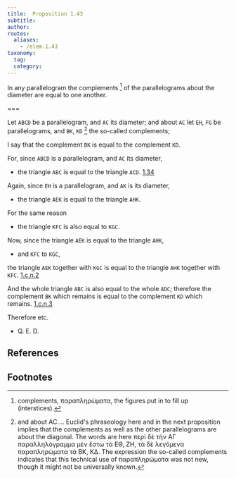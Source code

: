 ```yaml
---
title:  Proposition 1.43
subtitle:
author:
routes:
  aliases:
    - /elem.1.43
taxonomy:
  tag:
  category:
---
```


In any parallelogram the complements [^1]  of the parallelograms about the diameter are equal to one another.

===

Let `ABCD` be a parallelogram, and `AC` its diameter; and about `AC` let `EH`, `FG` be parallelograms, and `BK`, `KD` [^2] the so-called complements;

I say that the complement `BK` is equal to the complement `KD`.

For, since `ABCD` is a parallelogram, and `AC` its diameter, 

- the triangle `ABC` is equal to the triangle `ACD`. [1.34]

Again, since `EH` is a parallelogram, and `AK` is its diameter, 

- the triangle `AEK` is equal to the triangle `AHK`.

For the same reason 

- the triangle `KFC` is also equal to `KGC`.

Now, since the triangle `AEK` is equal to the triangle `AHK`, 

- and `KFC` to `KGC`,

the triangle `AEK` together with `KGC` is equal to the triangle `AHK` together with `KFC`. [1.c.n.2]

And the whole triangle `ABC` is also equal to the whole `ADC`; therefore the complement `BK` which remains is equal to the complement `KD` which remains. [1.c.n.3]

Therefore etc.

- Q. E. D.

## References

[1.34]: /elem.1.34 "Book 1 - Proposition 34"
[1.c.n.2]: /elem.1.c.n.2 "Book 1 - Common Notion 2"
[1.c.n.3]: /elem.1.c.n.3 "Book 1 - Common Notion 3"

## Footnotes

[^1]: complements,
    <foreign lang="greek">παραπληρώματα</foreign>, the figures put in to fill up (interstices).

[^2]: and about AC....
    Euclid's phraseology here and in the next proposition implies that the complements as well as the other parallelograms are <quote>about</quote> the diagonal. The words are here <foreign lang="greek">περὶ δὲ τὴν ΑΓ παραλληλόγραμμα μὲν ἔστω τὰ ΕΘ, ΖΗ, τὰ δὲ λεγόμενα παραπληρώματα τὰ ΒΚ, ΚΔ</foreign>. The expression <quote>the so-called complements</quote> indicates that this technical use of <foreign lang="greek">παραπληρώματα</foreign> was not new, though it might not be universally known.
